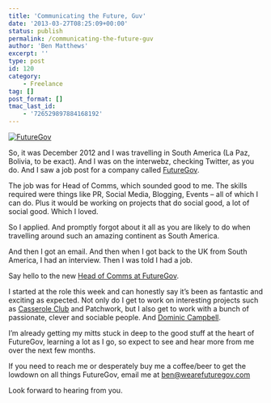 ```yaml
---
title: 'Communicating the Future, Guv'
date: '2013-03-27T08:25:09+00:00'
status: publish
permalink: /communicating-the-future-guv
author: 'Ben Matthews'
excerpt: ''
type: post
id: 120
category:
    - Freelance
tag: []
post_format: []
tmac_last_id:
    - '726529897884168192'
---
```

[![FutureGov](http://benrmatthews.com/wp-content/uploads/2013/03/Computer_Pink-720x500.jpg)](http://wearefuturegov.com/)

So, it was December 2012 and I was travelling in South America (La Paz, Bolivia, to be exact). And I was on the interwebz, checking Twitter, as you do. And I saw a job post for a company called [FutureGov](http://wearefuturegov.com/).

The job was for Head of Comms, which sounded good to me. The skills required were things like PR, Social Media, Blogging, Events – all of which I can do. Plus it would be working on projects that do social good, a lot of social good. Which I loved.

So I applied. And promptly forgot about it all as you are likely to do when travelling around such an amazing continent as South America.

And then I got an email. And then when I got back to the UK from South America, I had an interview. Then I was told I had a job.

Say hello to the new [Head of Comms at FutureGov](http://twitter.com/benrmatthews).

I started at the role this week and can honestly say it’s been as fantastic and exciting as expected. Not only do I get to work on interesting projects such as [Casserole Club](http://www.casseroleclub.com/) and Patchwork, but I also get to work with a bunch of passionate, clever and sociable people. And [Dominic Campbell](https://twitter.com/dominiccampbell).

I’m already getting my mitts stuck in deep to the good stuff at the heart of FutureGov, learning a lot as I go, so expect to see and hear more from me over the next few months.

If you need to reach me or desperately buy me a coffee/beer to get the lowdown on all things FutureGov, email me at <ben@wearefuturegov.com>

Look forward to hearing from you.